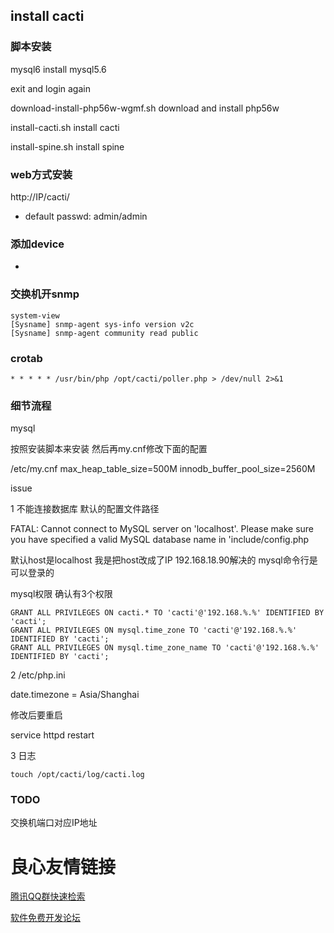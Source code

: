 ## install cacti

### 脚本安装

mysql6 install mysql5.6

exit and login again

download-install-php56w-wgmf.sh 	download and install php56w

install-cacti.sh 	install cacti

install-spine.sh 	install spine

### web方式安装

http://IP/cacti/

- default passwd:
admin/admin

### 添加device 

- 

### 交换机开snmp

```
system-view
[Sysname] snmp-agent sys-info version v2c 
[Sysname] snmp-agent community read public
```

### crotab 

```
* * * * * /usr/bin/php /opt/cacti/poller.php > /dev/null 2>&1
```

### 细节流程

mysql

按照安装脚本来安装
然后再my.cnf修改下面的配置

/etc/my.cnf
max_heap_table_size=500M
innodb_buffer_pool_size=2560M



issue

1 不能连接数据库
默认的配置文件路径

FATAL: Cannot connect to MySQL server on 'localhost'. Please make sure you have specified a valid MySQL database name in 'include/config.php

默认host是localhost
我是把host改成了IP 192.168.18.90解决的
mysql命令行是可以登录的

mysql权限 确认有3个权限
```
GRANT ALL PRIVILEGES ON cacti.* TO 'cacti'@'192.168.%.%' IDENTIFIED BY 'cacti';
GRANT ALL PRIVILEGES ON mysql.time_zone TO 'cacti'@'192.168.%.%' IDENTIFIED BY 'cacti';
GRANT ALL PRIVILEGES ON mysql.time_zone_name TO 'cacti'@'192.168.%.%' IDENTIFIED BY 'cacti';
```

2 /etc/php.ini

date.timezone =  Asia/Shanghai

修改后要重启

service httpd restart

3 日志

```
touch /opt/cacti/log/cacti.log
```

### TODO

交换机端口对应IP地址




 # 良心友情链接

[腾讯QQ群快速检索](http://u.720life.cn/s/8cf73f7c)

[软件免费开发论坛](http://u.720life.cn/s/bbb01dc0)